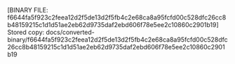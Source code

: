 [BINARY FILE: f6644fa5f923c2feea12d2f5de13d2f5fb4c2e68ca8a95fcfd00c528dfc26cc8b48159215c1d1d51ae2eb62d9735daf2ebd606f78e5ee2c10860c2901b19]
Stored copy: docs/converted-binary/f6644fa5f923c2feea12d2f5de13d2f5fb4c2e68ca8a95fcfd00c528dfc26cc8b48159215c1d1d51ae2eb62d9735daf2ebd606f78e5ee2c10860c2901b19
